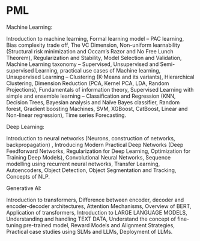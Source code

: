 # PML
Machine Learning:

Introduction to machine learning, Formal learning model – PAC learning, Bias complexity trade off, The VC Dimension, Non-uniform learnability (Structural risk minimization and Occam’s Razor and No Free Lunch Theorem), Regularization and Stability, Model Selection and Validation, Machine Learning taxonomy – Supervised, Unsupervised and Semi-supervised Learning, practical use cases of Machine learning, Unsupervised Learning – Clustering (K-Means and its variants), Hierarchical Clustering, Dimension Reduction (PCA, Kernel PCA, LDA, Random Projections), Fundamentals of information theory, Supervised Learning with simple and ensemble learning – Classification and Regression (KNN, Decision Trees, Bayesian analysis and Naïve Bayes classifier, Random forest, Gradient boosting Machines, SVM, XGBoost, CatBoost, Linear and Non-linear regression), Time series Forecasting.

Deep Learning:

Introduction to neural networks (Neurons, construction of networks, backpropagation) , Introducing Modern Practical Deep Networks (Deep Feedforward Networks, Regularization for Deep Learning, Optimization for Training Deep Models), Convolutional Neural Networks, Sequence modelling using recurrent neural networks, Transfer Learning, Autoencoders, Object Detection, Object Segmentation and Tracking, Concepts of NLP.

Generative AI:  

Introduction to transformers, Difference between encoder, decoder and encoder-decoder architectures, Attention Mechanisms, Overview of BERT, Application of transformers, Introduction to LARGE LANGUAGE MODELS, Understanding and handling TEXT DATA, Understand the concept of fine-tuning pre-trained model, Reward Models and Alignment Strategies, Practical case studies using SLMs and LLMs, Deployment of LLMs.
